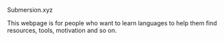 Submersion.xyz

This webpage is for people who want to learn languages to help them find resources, tools, motivation and so on.
